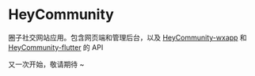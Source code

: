 HeyCommunity
========================

圈子社交网站应用。包含网页端和管理后台，以及 [HeyCommunity-wxapp](https://github.com/HeyCommunity/HeyCommunity-wxapp) 和 [HeyCommunity-flutter](https://github.com/HeyCommunity/HeyCommunity-flutter) 的 API   

又一次开始，敬请期待 ~
